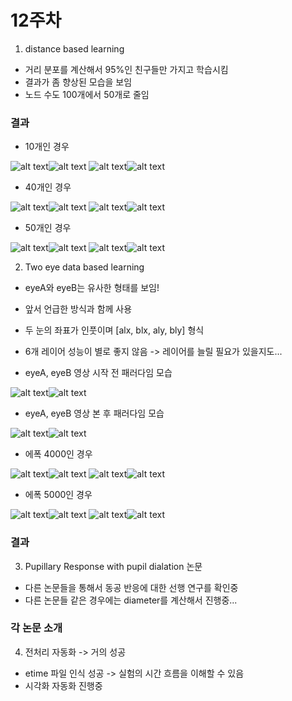 12주차
=====

1. distance based learning  
* 거리 분포를 계산해서 95%인 친구들만 가지고 학습시킴  
* 결과가 좀 향상된 모습을 보임  
* 노드 수도 100개에서 50개로 줄임  

### 결과 

* 10개인 경우 

![alt text](node_10_size_128_epoch_4000_khc11_constrain/khc1_correct0.jpg)![alt text](node_10_size_128_epoch_4000_khc11_constrain/khc1_correct.jpg)
![alt text](node_10_size_128_epoch_4000_khc11_constrain/khc1_correct2.jpg)![alt text](node_10_size_128_epoch_4000_khc11_constrain/khc1_correct3.jpg)

* 40개인 경우  

![alt text](node_40_size_128_epoch_4000_khc11_constrain/khc1_correct0.jpg)![alt text](node_40_size_128_epoch_4000_khc11_constrain/khc1_correct.jpg)
![alt text](node_40_size_128_epoch_4000_khc11_constrain/khc1_correct2.jpg)![alt text](node_40_size_128_epoch_4000_khc11_constrain/khc1_correct3.jpg)

* 50개인 경우

![alt text](node_50_size_128_epoch_4000_khc11_constrain/khc1_correct0.jpg)![alt text](node_50_size_128_epoch_4000_khc11_constrain/khc1_correct.jpg)
![alt text](node_50_size_128_epoch_4000_khc11_constrain/khc1_correct2.jpg)![alt text](node_50_size_128_epoch_4000_khc11_constrain/khc1_correct3.jpg)

2. Two eye data based learning
* eyeA와 eyeB는 유사한 형태를 보임!
* 앞서 언급한 방식과 함께 사용
* 두 눈의 좌표가 인풋이며 [alx, blx, aly, bly] 형식
* 6개 레이어 성능이 별로 좋지 않음 -> 레이어를 늘릴 필요가 있을지도... 

* eyeA, eyeB 영상 시작 전 패러다임 모습

![alt text](node_100_size_128_epoch_4000_khc11_constrain/khc1_eyeA.jpg)![alt text](node_100_size_128_epoch_4000_khc11_constrain/khc1_eyeB.jpg)

* eyeA, eyeB 영상 본 후 패러다임 모습

![alt text](node_100_size_128_epoch_4000_khc11_constrain/khc1_eyeA2.jpg)![alt text](node_100_size_128_epoch_4000_khc11_constrain/khc1_eyeB2.jpg)

* 에폭 4000인 경우  

![alt text](node_100_size_128_epoch_4000_khc11_constrain/khc1_correct0.jpg)![alt text](node_100_size_128_epoch_4000_khc11_constrain/khc1_correct.jpg)
![alt text](node_100_size_128_epoch_4000_khc11_constrain/khc1_correct2.jpg)![alt text](node_100_size_128_epoch_4000_khc11_constrain/khc1_correct3.jpg)

* 에폭 5000인 경우

![alt text](node_100_size_128_epoch_5000_khc11_constrain/khc1_correct0.jpg)![alt text](node_100_size_128_epoch_5000_khc11_constrain/khc1_correct.jpg)
![alt text](node_100_size_128_epoch_5000_khc11_constrain/khc1_correct2.jpg)![alt text](node_100_size_128_epoch_5000_khc11_constrain/khc1_correct3.jpg)


### 결과

3. Pupillary Response with pupil dialation 논문  
* 다른 논문들을 통해서 동공 반응에 대한 선행 연구를 확인중  
* 다른 논문들 같은 경우에는 diameter를 계산해서 진행중... 

### 각 논문 소개

4. 전처리 자동화 -> 거의 성공
* etime 파일 인식 성공 -> 실험의 시간 흐름을 이해할 수 있음
* 시각화 자동화 진행중  


